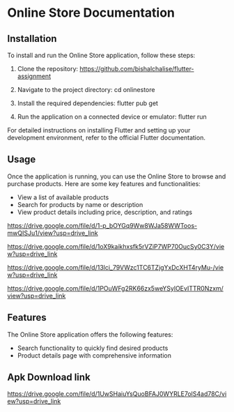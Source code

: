 # Online Store Documentation

## Installation

To install and run the Online Store application, follow these steps:

1. Clone the repository:
   https://github.com/bishalchalise/flutter-assignment

2. Navigate to the project directory:
   cd onlinestore

3. Install the required dependencies:
   flutter pub get

4. Run the application on a connected device or emulator:
   flutter run

For detailed instructions on installing Flutter and setting up your development environment, refer to the official Flutter documentation.

## Usage

Once the application is running, you can use the Online Store to browse and purchase products. Here are some key features and functionalities:

- View a list of available products
- Search for products by name or description
- View product details including price, description, and ratings


https://drive.google.com/file/d/1-p_bOYGq9Ww8WJa58WWToos-mwQISJu1/view?usp=drive_link

https://drive.google.com/file/d/1oX9kaikhxsfk5rVZiP7WP70OucSy0C3Y/view?usp=drive_link

https://drive.google.com/file/d/13lci_79VWzc1TC6TZjgYxDcXHT4ryMu-/view?usp=drive_link

https://drive.google.com/file/d/1POuWFg2RK66zx5weYSylOEvITTR0Nzxm/view?usp=drive_link

## Features

The Online Store application offers the following features:

- Search functionality to quickly find desired products
- Product details page with comprehensive information

## Apk Download link

https://drive.google.com/file/d/1UwSHaiuYsQuoBFAJ0WYRLE7olS4ad78C/view?usp=drive_link
